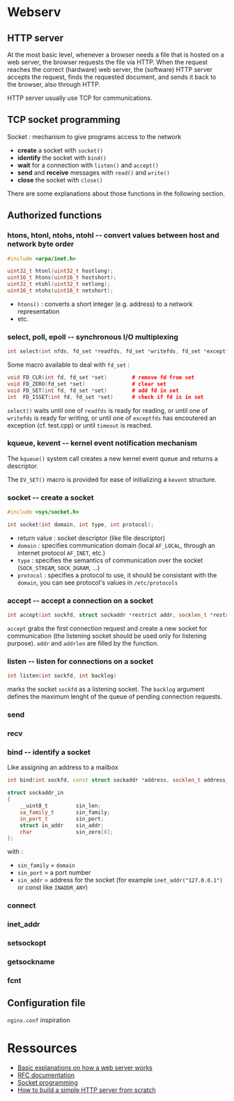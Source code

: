 # Webserv

## HTTP server
At the most basic level, whenever a browser needs a file that is hosted on a web server, the browser requests the file via HTTP. When the request reaches the correct (hardware) web server, the (software) HTTP server accepts the request, finds the requested document, and sends it back to the browser, also through HTTP.

HTTP server usually use TCP for communications.

## TCP socket programming
Socket : mechanism to give programs access to the network
- **create** a socket with `socket()`
- **identify** the socket with `bind()`
- **wait** for a connection with `listen()` and `accept()`
- **send** and **receive** messages with `read()` and `write()`
- **close** the socket with `close()`

There are some explanations about those functions in the following section.

## Authorized functions

### htons, htonl, ntohs, ntohl -- convert values between host and network byte order
```c++
#include <arpa/inet.h>

uint32_t htonl(uint32_t hostlong);
uint16_t htons(uint16_t hostshort);
uint32_t ntohl(uint32_t netlong);
uint16_t ntohs(uint16_t netshort);
```
- `htons()` : converts a short integer (e.g. address) to a network representation 
- etc.

### select, poll, epoll -- synchronous I/O multiplexing
```c++
int select(int nfds, fd_set *readfds, fd_set *writefds, fd_set *exceptfds, struct timeval *timeout)
```

Some macro available to deal with `fd_set` :
```c++
void FD_CLR(int fd, fd_set *set)        # remove fd from set
void FD_ZERO(fd_set *set)               # clear set
void FD_SET(int fd, fd_set *set)        # add fd in set
int  FD_ISSET(int fd, fd_set *set)      # check if fd is in set
```

`select()` waits until one of `readfds` is ready for reading, or until one of `writefds` is ready for writing, or until one of `exceptfds` has encoutered an exception (cf. test.cpp) or until `timeout` is reached.

### kqueue, kevent -- kernel event notification mechanism
The `kqueue()` system call creates a new kernel event queue and returns a descriptor.

The `EV_SET()` macro is provided for ease of initializing a `kevent` structure.

### socket -- create a socket
```c++
#include <sys/socket.h>

int socket(int domain, int type, int protocol);
```
- return value : socket descriptor (like file descriptor)
- `domain` : specifies communication domain (local `AF_LOCAL`, through an internet protocol `AF_INET`, etc.)
- `type` : specifies the semantics of communication over the socket (`SOCK_STREAM`, `SOCK_DGRAM`, ...)
- `protocol` : specifies a protocol to use, it should be consistant with the `domain`, you can see protocol's values in `/etc/protocols`

### accept -- accept a connection on a socket
```c++
int accept(int sockfd, struct sockaddr *restrict addr, socklen_t *restrict addrlen)
```
`accept` grabs the first connection request and create a new socket for communication (the listening socket should be used only for listening purpose). `addr` and `addrlen` are filled by the function.

### listen -- listen for connections on a socket
```c++
int listen(int sockfd, int backlog)
```
marks the socket `sockfd` as a listening socket. The `backlog` argument defines the maximum lenght of the queue of pending connection requests.

### send

### recv

### bind -- identify a socket
Like assigning an address to a mailbox
```c++
int bind(int sockfd, const struct sockaddr *address, socklen_t address_len)

struct sockaddr_in 
{ 
    __uint8_t         sin_len; 
    sa_family_t       sin_family; 
    in_port_t         sin_port; 
    struct in_addr    sin_addr; 
    char              sin_zero[8]; 
};
```
with :
- `sin_family` = `domain`
- `sin_port` = a port number
- `sin_addr` = address for the socket (for example `inet_addr("127.0.0.1")` or const like `INADDR_ANY`)

### connect

### inet_addr

### setsockopt

### getsockname

### fcnt

## Configuration file
`nginx.conf` inspiration

# Ressources

- [Basic explanations on how a web server works](https://developer.mozilla.org/fr/docs/Learn/Common_questions/What_is_a_web_server)
- [RFC documentation](https://datatracker.ietf.org/doc/html/rfc2616)
- [Socket programming](https://www.geeksforgeeks.org/socket-programming-cc/)
- [How to build a simple HTTP server from scratch](https://medium.com/from-the-scratch/http-server-what-do-you-need-to-know-to-build-a-simple-http-server-from-scratch-d1ef8945e4fa)
